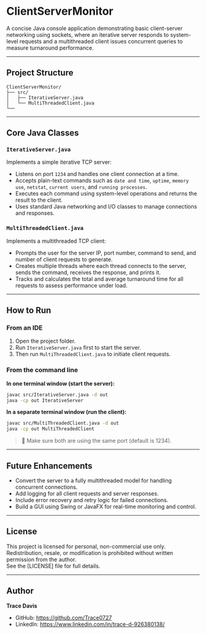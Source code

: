 # ClientServerMonitor

A concise Java console application demonstrating basic client-server networking using sockets, where an iterative server responds to system-level requests and a multithreaded client issues concurrent queries to measure turnaround performance.

---

## Project Structure

```
ClientServerMonitor/
├── src/
│   ├── IterativeServer.java
│   └── MultiThreadedClient.java
└──
```

---

## Core Java Classes

### `IterativeServer.java`
Implements a simple iterative TCP server:
- Listens on port `1234` and handles one client connection at a time.
- Accepts plain-text commands such as `date and time`, `uptime`, `memory use`, `netstat`, `current users`, and `running processes`.
- Executes each command using system-level operations and returns the result to the client.
- Uses standard Java networking and I/O classes to manage connections and responses.

### `MultiThreadedClient.java`
Implements a multithreaded TCP client:
- Prompts the user for the server IP, port number, command to send, and number of client requests to generate.
- Creates multiple threads where each thread connects to the server, sends the command, receives the response, and prints it.
- Tracks and calculates the total and average turnaround time for all requests to assess performance under load.

---

## How to Run

### From an IDE
1. Open the project folder.
2. Run `IterativeServer.java` first to start the server.
3. Then run `MultiThreadedClient.java` to initiate client requests.

### From the command line
**In one terminal window (start the server):**
```bash
javac src/IterativeServer.java -d out
java -cp out IterativeServer
```

**In a separate terminal window (run the client):**
```bash
javac src/MultiThreadedClient.java -d out
java -cp out MultiThreadedClient
```

> 🔹 Make sure both are using the same port (default is 1234).

---

## Future Enhancements
- Convert the server to a fully multithreaded model for handling concurrent connections.
- Add logging for all client requests and server responses.
- Include error recovery and retry logic for failed connections.
- Build a GUI using Swing or JavaFX for real-time monitoring and control.

---

## License
This project is licensed for personal, non-commercial use only. Redistribution, resale, or modification is prohibited without written permission from the author.  
See the [LICENSE] file for full details.

---

## Author
**Trace Davis**  
- GitHub: https://github.com/Trace0727  
- LinkedIn: https://www.linkedin.com/in/trace-d-926380138/
